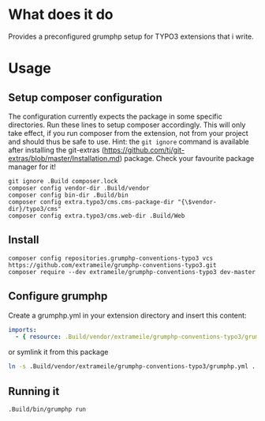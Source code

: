 # What does it do

Provides a preconfigured grumphp setup for TYPO3 extensions that i write.   

# Usage

## Setup composer configuration

The configuration currently expects the package in some specific directories. Run these lines to setup composer accordingly. This will only take effect, if you run composer from the extension, not from your project and should thus be safe to use. Hint: the `git ignore` command is available after installing the git-extras (https://github.com/tj/git-extras/blob/master/Installation.md) package. Check your favourite package manager for it!

~~~shell
git ignore .Build composer.lock
composer config vendor-dir .Build/vendor
composer config bin-dir .Build/bin
composer config extra.typo3/cms.cms-package-dir "{\$vendor-dir}/typo3/cms"
composer config extra.typo3/cms.web-dir .Build/Web
~~~

## Install

~~~shell
composer config repositories.grumphp-conventions-typo3 vcs https://github.com/extrameile/grumphp-conventions-typo3.git
composer require --dev extrameile/grumphp-conventions-typo3 dev-master
~~~

## Configure grumphp

Create a grumphp.yml in your extension directory and insert this content:
~~~yaml
imports:
  - { resource: .Build/vendor/extrameile/grumphp-conventions-typo3/grumphp.yml }
~~~
or symlink it from this package
~~~bash
ln -s .Build/vendor/extrameile/grumphp-conventions-typo3/grumphp.yml .
~~~

## Running it

~~~shell
.Build/bin/grumphp run
~~~
